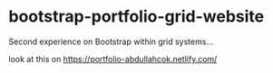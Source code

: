 # bootstrap-portfolio-grid-website
Second experience on Bootstrap within grid systems...

look at this on https://portfolio-abdullahcok.netlify.com/
